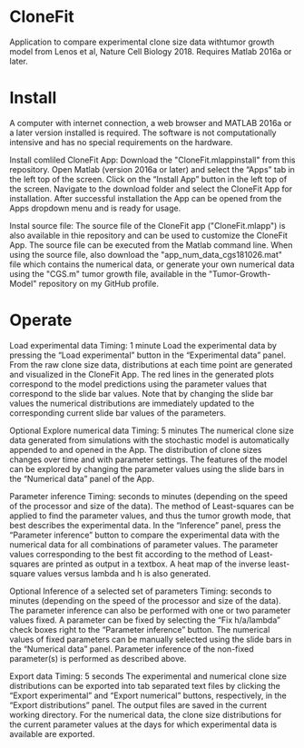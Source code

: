 # CloneFit
Application to compare experimental clone size data withtumor growth model from Lenos et al, Nature Cell Biology 2018. Requires Matlab 2016a or later.


# Install
A computer with internet connection, a web browser and MATLAB 2016a or a later version installed is required. The software is not computationally intensive and has no special requirements on the hardware.

Install comliled CloneFit App: Download the "CloneFit.mlappinstall" from this repository. Open Matlab (version 2016a or later) and select the “Apps” tab in the left top of the screen. Click on the “Install App” button in the left top of the screen. Navigate to the download folder and select the CloneFit App for installation.  After successful installation the App can be opened from the Apps dropdown menu and is ready for usage. 

Instal source file: The source file of the CloneFit app ("CloneFit.mlapp") is also available in thie repository and can be used to customize the CloneFit App. The source file can be executed from the Matlab command line. When using the source file, also download the "app_num_data_cgs181026.mat" file which contains the numerical data, or generate your own numerical data using the "CGS.m" tumor growth file, available in the "Tumor-Growth-Model" repository on my GitHub profile.


# Operate
Load experimental data
Timing: 1 minute
Load the experimental data by pressing the “Load experimental” button in the “Experimental data” panel. From the raw clone size data, distributions at each time point are generated and visualized in the CloneFit App. The red lines in the generated plots correspond to the model predictions using the parameter values that correspond to the slide bar values. Note that by changing the slide bar values the numerical distributions are immediately updated to the corresponding current slide bar values of the parameters.

Optional 
Explore numerical data
Timing: 5 minutes
The numerical clone size data generated from simulations with the stochastic model is automatically appended to and opened in the App. The distribution of clone sizes changes over time and with parameter settings. The features of the model can be explored by changing the parameter values using the slide bars in the “Numerical data” panel of the App.

Parameter inference 
Timing: seconds to minutes (depending on the speed of the processor and size of the data).
The method of Least-squares can be applied to find the parameter values, and thus the tumor growth mode, that best describes the experimental data. In the “Inference” panel, press the “Parameter inference” button to compare the experimental data with the numerical data for all combinations of parameter values. The parameter values corresponding to the best fit according to the method of Least-squares are printed as output in a textbox. A heat map of the inverse least-square values versus lambda and h is also generated.

Optional 
Inference of a selected set of parameters
Timing: seconds to minutes (depending on the speed of the processor and size of the data).
The parameter inference can also be performed with one or two parameter values fixed. A parameter can be fixed by selecting the “Fix h/a/lambda” check boxes right to the “Parameter inference” button. The numerical values of fixed parameters can be manually selected using the slide bars in the “Numerical data” panel. Parameter inference of the non-fixed parameter(s) is performed as described above.

Export data 
Timing: 5 seconds
The experimental and numerical clone size distributions can be exported into tab separated text files by clicking the “Export experimental” and “Export numerical” buttons, respectively, in the “Export distributions” panel. The output files are saved in the current working directory. For the numerical data, the clone size distributions for the current parameter values at the days for which experimental data is available are exported. 
